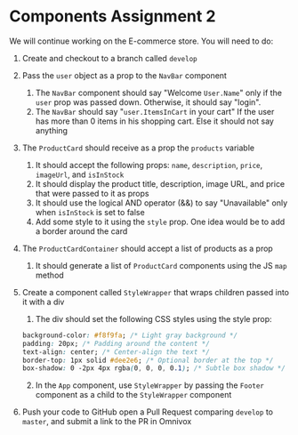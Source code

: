 # Components Assignment 2

We will continue working on the E-commerce store. You will need to do:

1. Create and checkout to a branch called `develop`
2. Pass the `user` object as a prop to the `NavBar` component

   1. The `NavBar` component should say "Welcome `User.Name`" only if the `user` prop was passed down. Otherwise, it should say "login".
   2. The `NavBar` should say "`user.ItemsInCart` in your cart" If the user has more than 0 items in his shopping cart. Else it should not say anything

3. The `ProductCard` should receive as a prop the `products` variable

   1. It should accept the following props: `name`, `description`, `price`, `imageUrl`, and `isInStock`
   2. It should display the product title, description, image URL, and price that were passed to it as props
   3. It should use the logical AND operator (&&) to say "Unavailable" only when `isInStock` is set to false
   4. Add some style to it using the `style` prop. One idea would be to add a border around the card

4. The `ProductCardContainer` should accept a list of products as a prop

   1. It should generate a list of `ProductCard` components using the JS `map` method

5. Create a component called `StyleWrapper` that wraps children passed into it with a div

   1. The div should set the following CSS styles using the style prop:

   ```css
   background-color: #f8f9fa; /* Light gray background */
   padding: 20px; /* Padding around the content */
   text-align: center; /* Center-align the text */
   border-top: 1px solid #dee2e6; /* Optional border at the top */
   box-shadow: 0 -2px 4px rgba(0, 0, 0, 0.1); /* Subtle box shadow */
   ```

   2. In the `App` component, use `StyleWrapper` by passing the `Footer` component as a child to the `StyleWrapper` component

6. Push your code to GitHub open a Pull Request comparing `develop` to `master`, and submit a link to the PR in Omnivox
